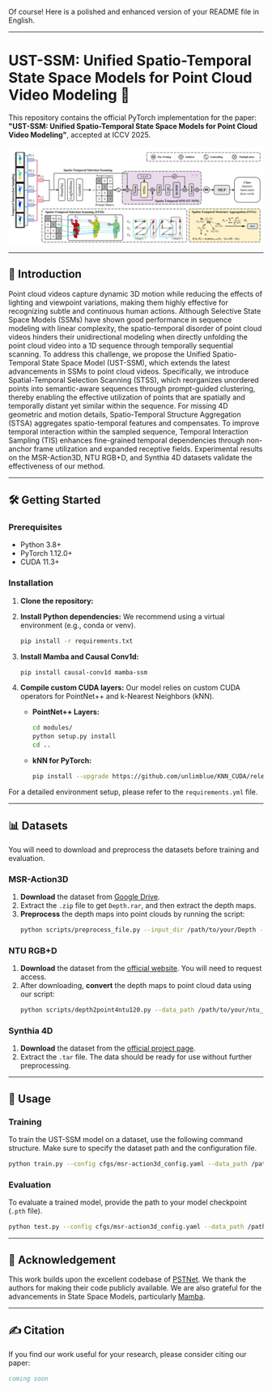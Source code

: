 Of course\! Here is a polished and enhanced version of your README file in English.

-----

# UST-SSM: Unified Spatio-Temporal State Space Models for Point Cloud Video Modeling 🚀
This repository contains the official PyTorch implementation for the paper: **"UST-SSM: Unified Spatio-Temporal State Space Models for Point Cloud Video Modeling"**, accepted at ICCV 2025.

![pipeline](assets/pipeline.png)

-----

## 📜 Introduction

Point cloud videos capture dynamic 3D motion while reducing the effects of lighting and viewpoint variations, making them highly effective for recognizing subtle and continuous human actions. Although Selective State Space Models (SSMs) have shown good performance in sequence modeling with linear complexity, the spatio-temporal disorder of point cloud videos hinders their unidirectional modeling when directly unfolding the point cloud video into a 1D sequence through temporally sequential scanning. To address this challenge, we propose the Unified Spatio-Temporal State Space Model (UST-SSM), which extends the latest advancements in SSMs to point cloud videos. Specifically, we introduce Spatial-Temporal Selection Scanning (STSS), which reorganizes unordered points into semantic-aware sequences through prompt-guided clustering, thereby enabling the effective utilization of points that are spatially and temporally distant yet similar within the sequence. For missing 4D geometric and motion details, Spatio-Temporal Structure Aggregation (STSA) aggregates spatio-temporal features and compensates. To improve temporal interaction within the sampled sequence, Temporal Interaction Sampling (TIS) enhances fine-grained temporal dependencies through non-anchor frame utilization and expanded receptive fields. Experimental results on the MSR-Action3D, NTU RGB+D, and Synthia 4D datasets validate the effectiveness of our method.

-----

## 🛠️ Getting Started

### Prerequisites

  * Python 3.8+
  * PyTorch 1.12.0+
  * CUDA 11.3+

### Installation

1.  **Clone the repository:**

2.  **Install Python dependencies:**
    We recommend using a virtual environment (e.g., conda or venv).

    ```bash
    pip install -r requirements.txt
    ```

3.  **Install Mamba and Causal Conv1d:**

    ```bash
    pip install causal-conv1d mamba-ssm
    ```

4.  **Compile custom CUDA layers:**
    Our model relies on custom CUDA operators for PointNet++ and k-Nearest Neighbors (kNN).

      * **PointNet++ Layers:**
        ```bash
        cd modules/
        python setup.py install
        cd ..
        ```
      * **kNN for PyTorch:**
        ```bash
        pip install --upgrade https://github.com/unlimblue/KNN_CUDA/releases/download/0.2/KNN_CUDA-0.2-py3-none-any.whl
        ```

For a detailed environment setup, please refer to the `requirements.yml` file.

-----

## 📊 Datasets

You will need to download and preprocess the datasets before training and evaluation.

### MSR-Action3D

1.  **Download** the dataset from [Google Drive](https://drive.google.com/file/d/1djwAK3oZTAIFbCz531eClxINmsZgGO_H/view?usp=sharing).
2.  Extract the `.zip` file to get `Depth.rar`, and then extract the depth maps.
3.  **Preprocess** the depth maps into point clouds by running the script:
    ```bash
    python scripts/preprocess_file.py --input_dir /path/to/your/Depth --output_dir /path/to/processed_data --num_cpu 11
    ```

### NTU RGB+D

1.  **Download** the dataset from the [official website](https://rose1.ntu.edu.sg/dataset/actionRecognition/). You will need to request access.
2.  After downloading, **convert** the depth maps to point cloud data using our script:
    ```bash
    python scripts/depth2point4ntu120.py --data_path /path/to/your/ntu_dataset
    ```

### Synthia 4D

1.  **Download** the dataset from the [official project page](http://cvgl.stanford.edu/data2/Synthia4D.tar).
2.  Extract the `.tar` file. The data should be ready for use without further preprocessing.

-----

## 🚀 Usage

### Training

To train the UST-SSM model on a dataset, use the following command structure. Make sure to specify the dataset path and the configuration file.

```bash
python train.py --config cfgs/msr-action3d_config.yaml --data_path /path/to/processed_data
```

### Evaluation

To evaluate a trained model, provide the path to your model checkpoint (`.pth` file).

```bash
python test.py --config cfgs/msr-action3d_config.yaml --data_path /path/to/processed_data --checkpoint /path/to/your/model.pth
```

-----

## 🙏 Acknowledgement

This work builds upon the excellent codebase of [PSTNet](https://github.com/hehefan/Point-Spatio-Temporal-Convolution). We thank the authors for making their code publicly available. We are also grateful for the advancements in State Space Models, particularly [Mamba](https://github.com/state-spaces/mamba).

-----

## ✍️ Citation

If you find our work useful for your research, please consider citing our paper:

```bibtex
coming soon
```
